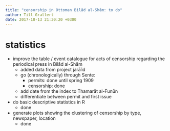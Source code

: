 ```yaml
---
title: "censorship in Ottoman Bilād al-Shām: to do"
author: Till Grallert
date: 2017-10-13 21:30:20 +0300
---
```


# statistics

- improve the table / event catalogue for acts of censorship regarding the periodical press in Bilād al-Shām
    + added data from project jarāʾid
    + go (chronologically) through Sente:
        * permits: done until spring 1909
        * censorship: done
    + add date from the index to Thamarāt al-Funūn 
    + differentiate between permit and first issue
- do basic descriptive statistics in R
    + done
- generate plots showing the clustering of censorship by type, newspaper, location
    + done